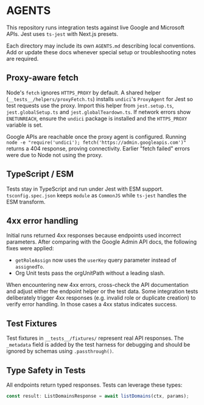 # AGENTS

This repository runs integration tests against live Google and Microsoft APIs. Jest uses `ts-jest` with Next.js presets.

Each directory may include its own `AGENTS.md` describing local conventions. Add or update these docs whenever special setup or troubleshooting notes are required.

## Proxy-aware fetch
Node's `fetch` ignores `HTTPS_PROXY` by default. A shared helper (`__tests__/helpers/proxyFetch.ts`) installs `undici`'s `ProxyAgent` for Jest so test requests use the proxy. Import this helper from `jest.setup.ts`, `jest.globalSetup.ts` and `jest.globalTeardown.ts`. If network errors show `ENETUNREACH`, ensure the `undici` package is installed and the `HTTPS_PROXY` variable is set.

Google APIs are reachable once the proxy agent is configured. Running
`node -e "require('undici'); fetch('https://admin.googleapis.com')"`
returns a 404 response, proving connectivity. Earlier "fetch failed" errors
were due to Node not using the proxy.

## TypeScript / ESM
Tests stay in TypeScript and run under Jest with ESM support. `tsconfig.spec.json` keeps `module` as `CommonJS` while `ts-jest` handles the ESM transform.

## 4xx error handling
Initial runs returned 4xx responses because endpoints used incorrect parameters. After comparing with the Google Admin API docs, the following fixes were applied:

- `getRoleAssign` now uses the `userKey` query parameter instead of `assignedTo`.
- Org Unit tests pass the orgUnitPath without a leading slash.

When encountering new 4xx errors, cross-check the API documentation and adjust either the endpoint helper or the test data.
Some integration tests deliberately trigger 4xx responses (e.g. invalid role or duplicate creation) to verify error handling. In those cases a 4xx status indicates success.

## Test Fixtures
Test fixtures in `__tests__/fixtures/` represent real API responses. The `_metadata` field is added by the test harness for debugging and should be ignored by schemas using `.passthrough()`.

## Type Safety in Tests
All endpoints return typed responses. Tests can leverage these types:

```ts
const result: ListDomainsResponse = await listDomains(ctx, params);
```
